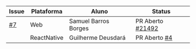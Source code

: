 
| Issue                                                          | Plataforma | Aluno                            | Status   |
| -------------------------------------------------------------- | ---------- | -------------------------------- | ------   |
| [#7](https://github.com/Rocket-Chat-GCES/Rocket.Chat/issues/7) | Web        | Samuel Barros Borges             | PR Aberto [#21492](https://github.com/RocketChat/Rocket.Chat/pull/21492) |
|  | ReactNative| Guilherme Deusdará               | PR Aberto [#4](https://github.com/Rocket-Chat-GCES/Rocket.Chat.ReactNative/pull/4) |
